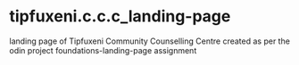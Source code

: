 # tipfuxeni.c.c.c_landing-page
landing page of Tipfuxeni Community Counselling Centre created as per the odin project foundations-landing-page assignment
